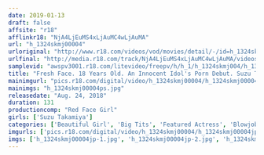 ```yaml
---
date: 2019-01-13
draft: false
affsite: "r18"
afflinkr18: "NjA4LjEuMS4xLjAuMC4wLjAuMA"
url: "h_1324skmj00004"
urloriginal: "http://www.r18.com/videos/vod/movies/detail/-/id=h_1324skmj00004"
urlfinal: "http://media.r18.com/track/NjA4LjEuMS4xLjAuMC4wLjAuMA/videos/vod/movies/detail/-/id=h_1324skmj00004"
samplevid: "awspv3001.r18.com/litevideo/freepv/h/h_1/h_1324skmj004/h_1324skmj004_dmb_w.mp4"
title: "Fresh Face. 18 Years Old. An Innocent Idol's Porn Debut. Suzu Takamiya. F Cup"
mainimgurl: "pics.r18.com/digital/video/h_1324skmj00004/h_1324skmj00004ps.jpg"
mainimgs: "h_1324skmj00004ps.jpg"
releasedate: "Aug. 24, 2018"
duration: 131
productioncomp: "Red Face Girl"
girls: ['Suzu Takamiya']
categories: ['Beautiful Girl', 'Big Tits', 'Featured Actress', 'Blowjob', 'Debut', 'Hi-Def']
imgurls: ['pics.r18.com/digital/video/h_1324skmj00004/h_1324skmj00004jp-1.jpg', 'pics.r18.com/digital/video/h_1324skmj00004/h_1324skmj00004jp-2.jpg', 'pics.r18.com/digital/video/h_1324skmj00004/h_1324skmj00004jp-3.jpg', 'pics.r18.com/digital/video/h_1324skmj00004/h_1324skmj00004jp-4.jpg', 'pics.r18.com/digital/video/h_1324skmj00004/h_1324skmj00004jp-5.jpg', 'pics.r18.com/digital/video/h_1324skmj00004/h_1324skmj00004jp-6.jpg', 'pics.r18.com/digital/video/h_1324skmj00004/h_1324skmj00004jp-7.jpg', 'pics.r18.com/digital/video/h_1324skmj00004/h_1324skmj00004jp-8.jpg', 'pics.r18.com/digital/video/h_1324skmj00004/h_1324skmj00004jp-9.jpg', 'pics.r18.com/digital/video/h_1324skmj00004/h_1324skmj00004jp-10.jpg', 'pics.r18.com/digital/video/h_1324skmj00004/h_1324skmj00004jp-11.jpg', 'pics.r18.com/digital/video/h_1324skmj00004/h_1324skmj00004jp-12.jpg', 'pics.r18.com/digital/video/h_1324skmj00004/h_1324skmj00004jp-13.jpg', 'pics.r18.com/digital/video/h_1324skmj00004/h_1324skmj00004jp-14.jpg', 'pics.r18.com/digital/video/h_1324skmj00004/h_1324skmj00004jp-15.jpg', 'pics.r18.com/digital/video/h_1324skmj00004/h_1324skmj00004jp-16.jpg', 'pics.r18.com/digital/video/h_1324skmj00004/h_1324skmj00004jp-17.jpg', 'pics.r18.com/digital/video/h_1324skmj00004/h_1324skmj00004jp-18.jpg', 'pics.r18.com/digital/video/h_1324skmj00004/h_1324skmj00004jp-19.jpg', 'pics.r18.com/digital/video/h_1324skmj00004/h_1324skmj00004jp-20.jpg']
imgs: ['h_1324skmj00004jp-1.jpg', 'h_1324skmj00004jp-2.jpg', 'h_1324skmj00004jp-3.jpg', 'h_1324skmj00004jp-4.jpg', 'h_1324skmj00004jp-5.jpg', 'h_1324skmj00004jp-6.jpg', 'h_1324skmj00004jp-7.jpg', 'h_1324skmj00004jp-8.jpg', 'h_1324skmj00004jp-9.jpg', 'h_1324skmj00004jp-10.jpg', 'h_1324skmj00004jp-11.jpg', 'h_1324skmj00004jp-12.jpg', 'h_1324skmj00004jp-13.jpg', 'h_1324skmj00004jp-14.jpg', 'h_1324skmj00004jp-15.jpg', 'h_1324skmj00004jp-16.jpg', 'h_1324skmj00004jp-17.jpg', 'h_1324skmj00004jp-18.jpg', 'h_1324skmj00004jp-19.jpg', 'h_1324skmj00004jp-20.jpg']
---
```

